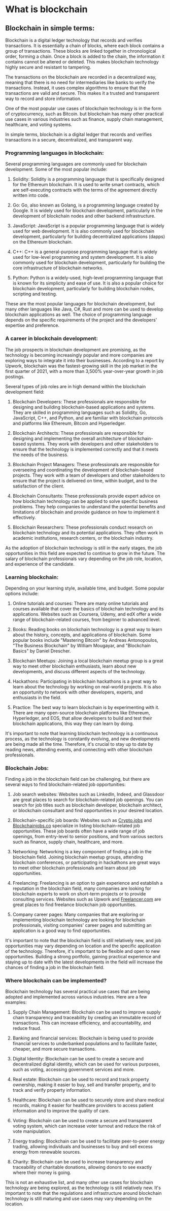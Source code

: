 # What is blockchain

## Blockchain in simple terms:

Blockchain is a digital ledger technology that records and verifies transactions. It is essentially a chain of blocks, where each block contains a group of transactions. These blocks are linked together in chronological order, forming a chain. Once a block is added to the chain, the information it contains cannot be altered or deleted. This makes blockchain technology highly secure and resistant to tampering.

The transactions on the blockchain are recorded in a decentralized way, meaning that there is no need for intermediaries like banks to verify the transactions. Instead, it uses complex algorithms to ensure that the transactions are valid and secure. This makes it a trusted and transparent way to record and store information.

One of the most popular use cases of blockchain technology is in the form of cryptocurrency, such as Bitcoin. but blockchain has many other practical use cases in various industries such as finance, supply chain management, healthcare, and voting systems.

In simple terms, blockchain is a digital ledger that records and verifies transactions in a secure, decentralized, and transparent way.

### Programming languages in blockchain:

Several programming languages are commonly used for blockchain development. Some of the most popular include:

1. Solidity: Solidity is a programming language that is specifically designed for the Ethereum blockchain. It is used to write smart contracts, which are self-executing contracts with the terms of the agreement directly written into code.
    
2. Go: Go, also known as Golang, is a programming language created by Google. It is widely used for blockchain development, particularly in the development of blockchain nodes and other backend infrastructure.
    
3. JavaScript: JavaScript is a popular programming language that is widely used for web development. It is also commonly used for blockchain development, particularly for building decentralized applications (dapps) on the Ethereum blockchain.
    
4. C++: C++ is a general-purpose programming language that is widely used for low-level programming and system development. It is also commonly used for blockchain development, particularly for building the core infrastructure of blockchain networks.
    
5. Python: Python is a widely-used, high-level programming language that is known for its simplicity and ease of use. It is also a popular choice for blockchain development, particularly for building blockchain nodes, scripting and testing.
    

These are the most popular languages for blockchain development, but many other languages like Java, C#, Rust and more can be used to develop blockchain applications as well. The choice of programming language depends on the specific requirements of the project and the developers' expertise and preference.

### A career in blockchain development:

The job prospects in blockchain development are promising, as the technology is becoming increasingly popular and more companies are exploring ways to integrate it into their businesses. According to a report by Upwork, blockchain was the fastest-growing skill in the job market in the first quarter of 2021, with a more than 3,500% year-over-year growth in job postings.

Several types of job roles are in high demand within the blockchain development field:

1. Blockchain Developers: These professionals are responsible for designing and building blockchain-based applications and systems. They are skilled in programming languages such as Solidity, Go, JavaScript, C++, and Python, and are familiar with blockchain protocols and platforms like Ethereum, Bitcoin and Hyperledger.
    
2. Blockchain Architects: These professionals are responsible for designing and implementing the overall architecture of blockchain-based systems. They work with developers and other stakeholders to ensure that the technology is implemented correctly and that it meets the needs of the business.
    
3. Blockchain Project Managers: These professionals are responsible for overseeing and coordinating the development of blockchain-based projects. They work with a team of developers and other stakeholders to ensure that the project is delivered on time, within budget, and to the satisfaction of the client.
    
4. Blockchain Consultants: These professionals provide expert advice on how blockchain technology can be applied to solve specific business problems. They help companies to understand the potential benefits and limitations of blockchain and provide guidance on how to implement it effectively.
    
5. Blockchain Researchers: These professionals conduct research on blockchain technology and its potential applications. They often work in academic institutions, research centers, or the blockchain industry.
    

As the adoption of blockchain technology is still in the early stages, the job opportunities in this field are expected to continue to grow in the future. The salary of blockchain professionals vary depending on the job role, location, and experience of the candidate.

### Learning blockchain:

Depending on your learning style, available time, and budget. Some popular options include:

1. Online tutorials and courses: There are many online tutorials and courses available that cover the basics of blockchain technology and its applications. Websites such as Coursera, Udemy, and edX offer a wide range of blockchain-related courses, from beginner to advanced level.
    
2. Books: Reading books on blockchain technology is a great way to learn about the history, concepts, and applications of blockchain. Some popular books include "Mastering Bitcoin" by Andreas Antonopoulos, "The Business Blockchain" by William Mougayar, and "Blockchain Basics" by Daniel Drescher.
    
3. Blockchain Meetups: Joining a local blockchain meetup group is a great way to meet other blockchain enthusiasts, learn about new developments, and discuss different aspects of the technology.
    
4. Hackathons: Participating in blockchain hackathons is a great way to learn about the technology by working on real-world projects. It is also an opportunity to network with other developers, experts, and enthusiasts in the field.
    
5. Practice: The best way to learn blockchain is by experimenting with it. There are many open-source blockchain platforms like Ethereum, Hyperledger, and EOS, that allow developers to build and test their blockchain applications, this way they can learn by doing.
    

It's important to note that learning blockchain technology is a continuous process, as the technology is constantly evolving, and new developments are being made all the time. Therefore, it's crucial to stay up to date by reading news, attending events, and connecting with other blockchain professionals.

### Blockchain Jobs:

Finding a job in the blockchain field can be challenging, but there are several ways to find blockchain-related job opportunities:

1. Job search websites: Websites such as LinkedIn, Indeed, and Glassdoor are great places to search for blockchain-related job openings. You can search for job titles such as blockchain developer, blockchain architect, or blockchain consultant and find opportunities in your desired location.
    
2. Blockchain-specific job boards: Websites such as [Crypto.jobs](http://Crypto.jobs) and [Blockchainjobs.co](http://Blockchainjobs.co) specialize in listing blockchain-related job opportunities. These job boards often have a wide range of job openings, from entry-level to senior positions, and from various sectors such as finance, supply chain, healthcare, and more.
    
3. Networking: Networking is a key component of finding a job in the blockchain field. Joining blockchain meetup groups, attending blockchain conferences, or participating in hackathons are great ways to meet other blockchain professionals and learn about job opportunities.
    
4. Freelancing: Freelancing is an option to gain experience and establish a reputation in the blockchain field, many companies are looking for blockchain experts to work on short-term projects or to provide consulting services. Websites such as Upwork and [Freelancer.com](http://Freelancer.com) are great places to find freelance blockchain job opportunities.
    
5. Company career pages: Many companies that are exploring or implementing blockchain technology are looking for blockchain professionals, visiting companies' career pages and submitting an application is a good way to find opportunities.
    

It's important to note that the blockchain field is still relatively new, and job opportunities may vary depending on location and the specific application of the technology. Therefore, it's important to be flexible and open to new opportunities. Building a strong portfolio, gaining practical experience and staying up to date with the latest developments in the field will increase the chances of finding a job in the blockchain field.

### Where blockchain can be implemented?

Blockchain technology has several practical use cases that are being adopted and implemented across various industries. Here are a few examples:

1. Supply Chain Management: Blockchain can be used to improve supply chain transparency and traceability by creating an immutable record of transactions. This can increase efficiency, and accountability, and reduce fraud.
    
2. Banking and financial services: Blockchain is being used to provide financial services to underbanked populations and to facilitate faster, cheaper, and more secure transactions.
    
3. Digital Identity: Blockchain can be used to create a secure and decentralized digital identity, which can be used for various purposes, such as voting, accessing government services and more.
    
4. Real estate: Blockchain can be used to record and track property ownership, making it easier to buy, sell and transfer property, and to track and verify property information.
    
5. Healthcare: Blockchain can be used to securely store and share medical records, making it easier for healthcare providers to access patient information and to improve the quality of care.
    
6. Voting: Blockchain can be used to create a secure and transparent voting system, which can increase voter turnout and reduce the risk of vote manipulation.
    
7. Energy trading: Blockchain can be used to facilitate peer-to-peer energy trading, allowing individuals and businesses to buy and sell excess energy from renewable sources.
    
8. Charity: Blockchain can be used to increase transparency and traceability of charitable donations, allowing donors to see exactly where their money is going.
    

This is not an exhaustive list, and many other use cases for blockchain technology are being explored, as the technology is still relatively new. It's important to note that the regulations and infrastructure around blockchain technology is still maturing and use cases may vary depending on the location.